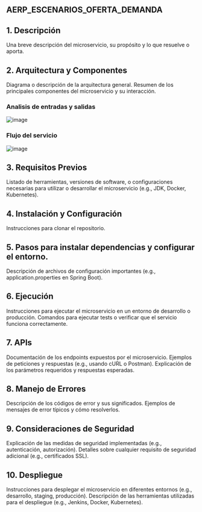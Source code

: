 ## AERP_ESCENARIOS_OFERTA_DEMANDA

## 1. Descripción

Una breve descripción del microservicio, su propósito y lo que resuelve o aporta.

## 2. Arquitectura y Componentes

Diagrama o descripción de la arquitectura general.
Resumen de los principales componentes del microservicio y su interacción.
### Analisis de entradas y salidas
![image](https://github.com/user-attachments/assets/85d4523c-2e53-4679-8bd1-3aa3e6dd36e7)


### Flujo del servicio

![image](https://github.com/user-attachments/assets/844dcc3c-fb43-4bf4-8810-ed8ad3a5a6f3)

## 3. Requisitos Previos

Listado de herramientas, versiones de software, o configuraciones necesarias para utilizar o desarrollar el microservicio (e.g., JDK, Docker, Kubernetes).

## 4. Instalación y Configuración

Instrucciones para clonar el repositorio.

## 5. Pasos para instalar dependencias y configurar el entorno.
Descripción de archivos de configuración importantes (e.g., application.properties en Spring Boot).

## 6. Ejecución

Instrucciones para ejecutar el microservicio en un entorno de desarrollo o producción.
Comandos para ejecutar tests o verificar que el servicio funciona correctamente.

## 7. APIs

Documentación de los endpoints expuestos por el microservicio.
Ejemplos de peticiones y respuestas (e.g., usando cURL o Postman).
Explicación de los parámetros requeridos y respuestas esperadas.

## 8. Manejo de Errores

Descripción de los códigos de error y sus significados.
Ejemplos de mensajes de error típicos y cómo resolverlos.

## 9. Consideraciones de Seguridad

Explicación de las medidas de seguridad implementadas (e.g., autenticación, autorización).
Detalles sobre cualquier requisito de seguridad adicional (e.g., certificados SSL).

## 10. Despliegue

Instrucciones para desplegar el microservicio en diferentes entornos (e.g., desarrollo, staging, producción).
Descripción de las herramientas utilizadas para el despliegue (e.g., Jenkins, Docker, Kubernetes).

